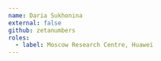 ```yaml
---
name: Daria Sukhonina
external: false
github: zetanumbers
roles:
  - label: Moscow Research Centre, Huawei
---
```

